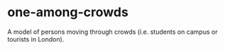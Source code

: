 # one-among-crowds
A model of persons moving through crowds (i.e. students on campus or tourists in London).
